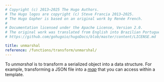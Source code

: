 ```yaml
---
# Copyright (c) 2013–2025 The Hugo Authors.
# The Hugo logos are copyright (c) Steve Francia 2013–2025.
# The Hugo Gopher is based on an original work by Renée French.
#
# Documentation licensed under the Apache License, Version 2.0.
# The original work was translated from English into Brazilian Portuguese.
# https://github.com/gohugoio/hugoDocs/blob/master/content/LICENSE.md

title: unmarshal
reference: /functions/transform/unmarshal/
---
```


To _unmarshal_ is to transform a serialized object into a data structure. For example, transforming a JSON file into a [_map_](g) that you can access within a template.
